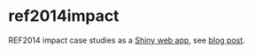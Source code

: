 # ref2014impact
REF2014 impact case studies as a [Shiny web app](https://ttso.shinyapps.io/ref2014), see [blog post](https://blogs.aalto.fi/suoritin/2015/07/02/looking-at-keywords-in-ref2014-impact-case-studies/).
